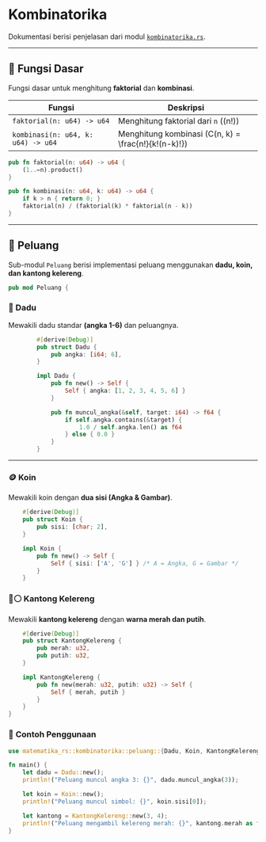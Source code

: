 # Kombinatorika

Dokumentasi berisi penjelasan dari modul [`kombinatorika.rs`](https://github.com/lordpaijo/matematika.rs/blob/master/src/operasi/kombinatorika.rs).

---

## 📍 **Fungsi Dasar**

Fungsi dasar untuk menghitung **faktorial** dan **kombinasi**.

| Fungsi                             | Deskripsi                                              |
| ---------------------------------- | ------------------------------------------------------ |
| `faktorial(n: u64) -> u64`         | Menghitung faktorial dari `n` (\(n!\))                 |
| `kombinasi(n: u64, k: u64) -> u64` | Menghitung kombinasi \(C(n, k) = \frac{n!}{k!(n-k)!}\) |

```rust
pub fn faktorial(n: u64) -> u64 {
    (1..=n).product()
}

pub fn kombinasi(n: u64, k: u64) -> u64 {
    if k > n { return 0; }
    faktorial(n) / (faktorial(k) * faktorial(n - k))
}
```

---

## 📍 **Peluang**

Sub-modul `Peluang` berisi implementasi peluang menggunakan **dadu, koin, dan kantong kelereng**.

```rust
pub mod Peluang {
```

### 🎲 Dadu

Mewakili dadu standar **(angka 1-6)** dan peluangnya.

```rust
        #[derive(Debug)]
        pub struct Dadu {
            pub angka: [i64; 6],
        }

        impl Dadu {
            pub fn new() -> Self {
                Self { angka: [1, 2, 3, 4, 5, 6] }
            }

            pub fn muncul_angka(&self, target: i64) -> f64 {
                if self.angka.contains(&target) {
                    1.0 / self.angka.len() as f64
                } else { 0.0 }
            }
        }
```

---

### 🪙 Koin

Mewakili koin dengan **dua sisi (Angka & Gambar)**.

```rust
    #[derive(Debug)]
    pub struct Koin {
        pub sisi: [char; 2],
    }

    impl Koin {
        pub fn new() -> Self {
            Self { sisi: ['A', 'G'] } /* A = Angka, G = Gambar */
        }
    }
```

### 🔴⚪ Kantong Kelereng

Mewakili **kantong kelereng** dengan **warna merah dan putih**.

```rust
    #[derive(Debug)]
    pub struct KantongKelereng {
        pub merah: u32,
        pub putih: u32,
    }

    impl KantongKelereng {
        pub fn new(merah: u32, putih: u32) -> Self {
            Self { merah, putih }
        }
    }
}
```

### 🔹 **Contoh Penggunaan**

```rust
use matematika_rs::kombinatorika::peluang::{Dadu, Koin, KantongKelereng};

fn main() {
    let dadu = Dadu::new();
    println!("Peluang muncul angka 3: {}", dadu.muncul_angka(3));

    let koin = Koin::new();
    println!("Peluang muncul simbol: {}", koin.sisi[0]);

    let kantong = KantongKelereng::new(3, 4);
    println!("Peluang mengambil kelereng merah: {}", kantong.merah as f64 / (kantong.merah + kantong.putih) as f64);
}
```



